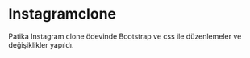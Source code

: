 # Instagramclone
Patika Instagram clone ödevinde Bootstrap ve css ile düzenlemeler ve değişiklikler yapıldı.
